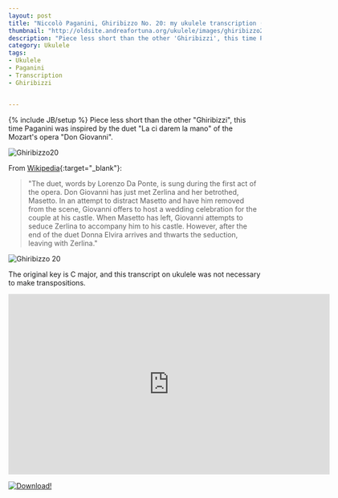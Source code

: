 ```yaml
---
layout: post
title: "Niccolò Paganini, Ghiribizzo No. 20: my ukulele transcription (video and tabs)"
thumbnail: "http://oldsite.andreafortuna.org/ukulele/images/ghiribizzo20_detail.png"
description: "Piece less short than the other 'Ghiribizzi', this time Paganini was inspired by the duet 'La ci darem la mano' of the Mozart's opera 'Don Giovanni'."
category: Ukulele
tags: 
- Ukulele
- Paganini
- Transcription
- Ghiribizzi


---
```

{% include JB/setup %}
Piece less short than the other "Ghiribizzi", this time Paganini was inspired by the duet "La ci darem la mano" of the Mozart's opera "Don Giovanni".

![Ghiribizzo20](http://oldsite.andreafortuna.org/ukulele/images/ghiribizzo20_detail.png)
<!-- more -->

From [Wikipedia](https://en.wikipedia.org/wiki/L%C3%A0_ci_darem_la_mano){:target="_blank"}:

>"The duet, words by Lorenzo Da Ponte, is sung during the first act of the opera. Don Giovanni has just met Zerlina and her betrothed, Masetto. In an attempt to distract Masetto and have him removed from the scene, Giovanni offers to host a wedding celebration for the couple at his castle. When Masetto has left, Giovanni attempts to seduce Zerlina to accompany him to his castle. However, after the end of the duet Donna Elvira arrives and thwarts the seduction, leaving with Zerlina."


![Ghiribizzo 20](http://oldsite.andreafortuna.org/ukulele/images/ghiribizzo20.png)

The original key is C major, and this transcript on ukulele was not necessary to make transpositions.

<iframe width="640" height="360" src="https://www.youtube.com/embed/eOLh2lxF0dE" frameborder="0" allowfullscreen></iframe>



[![Download!](http://oldsite.andreafortuna.org/images/Download-PDF-Button.png)](http://oldsite.andreafortuna.org/ukulele/files/GhiribizzoNo20.pdf)





